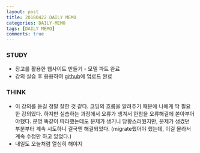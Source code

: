 ```yaml
---
layout: post
title: 20180422 DAILY MEMO
categories: DAILY-MEMO
tags: [DAILY MEMO]
comments: true
---
```


### STUDY
-  장고를 활용한 웹사이트 만들기 - 모델 파트 완료
-  강의 실습 후 응용하여 [github](https://github.com/DongmeeKim/Django-practice)에 업로드 완료


### THINK

- 이 강의를 듣길 정말 잘한 것 같다. 코딩의 흐름을 알려주기 때문에 나에게 딱 필요한 강의였다.  하지만 실습하는 과정에서 오류가 생겨서 한참을 오류해결에 쏟아부어야했다. 분명 똑같이 따라했는데도 문제가 생기니 당황스러웠지만, 문제가 생겼던 부분부터 계속 시도하니 결국엔 해결되었다. (migrate했어야 했는데, 이걸 몰라서 계속 수정만 하고 있었다.)
- 내일도 오늘처럼 열심히 해야지

